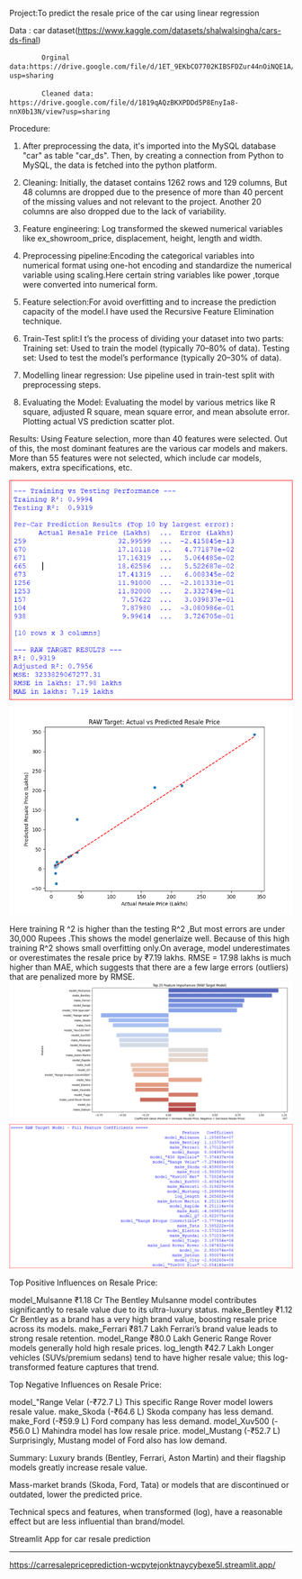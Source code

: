 Project:To predict the resale price of the car  using linear regression
         
 Data :     car dataset(https://www.kaggle.com/datasets/shalwalsingha/cars-ds-final)
 
            Orginal data:https://drive.google.com/file/d/1ET_9EKbCO7702KIBSFDZur44nOiNQE1A/view?usp=sharing
         
            Cleaned data: https://drive.google.com/file/d/1819qAQzBKXPDDd5P8EnyIa8-nnX0b13N/view?usp=sharing
  Procedure: 

1)   After  preprocessing  the data, it's    imported into the MySQL database "car" as table   "car_ds". Then, by creating a connection from                               Python to  MySQL, the data is fetched into the python platform.

 2)   Cleaning: Initially, the dataset contains 1262 rows and 129 columns, But 48 columns are  dropped  due to the presence of  more than 40 percent of the                 missing values and not relevant to the project. Another 20 columns are also dropped due to the lack of variability.

  3)   Feature engineering: Log transformed the skewed numerical variables like  ex_showroom_price, displacement, height, length and width.

  4)   Preprocessing pipeline:Encoding the categorical variables into numerical format using one-hot encoding and standardize the numerical variable using                    scaling.Here certain string variables like power ,torque  were converted into numerical form.

  5)   Feature selection:For avoid overfitting and to increase the prediction capacity of the model.I have used the Recursive Feature Elimination technique.
     
  6)   Train-Test split:I t’s the process of dividing your dataset into two parts:
       Training set: Used to train the model (typically 70–80% of data).
       Testing set: Used to test the model’s performance (typically 20–30% of data).
  7)    Modelling linear regression: Use pipeline used in   train-test split  with preprocessing steps.
    
  8)    Evaluating the Model: Evaluating the model by various metrics like R square, adjusted R square, mean square error, and mean absolute  error.                           Plotting actual VS prediction scatter plot.

             
 Results: 
 Using Feature selection, more than 40 features were selected. Out of this, the most  dominant features are the  various car models and makers. More  than 55 features  were not selected, which include car models, makers, extra specifications, etc. 

          

 
 ![](https://github.com/Jobinb7/Car_resale_price_prediction/blob/2710229eb017e19ca53344502ef9b95d7141e689/correct_prediction.PNG)
 ![](https://github.com/Jobinb7/Car_resale_price_prediction/blob/91544c03de0075c460e3de9111ae0644b2212b80/linearRegression_raw1.png)       
        
  Here training R ^2 is higher than the testing R^2 ,But most errors are under 30,000 Rupees .This shows the model generlaize well.
  Because of this high training R^2 shows small overfitting only.On average,  model underestimates or overestimates the resale price
  by ₹7.19 lakhs. RMSE = 17.98 lakhs is much higher than MAE, which suggests that there are a few large errors (outliers) that are 
  penalized more by RMSE.
 ![](https://github.com/Jobinb7/Car_resale_price_prediction/blob/df285f65fe439322b94d03a77f38407574ae9e38/Top25_features.png)
 ![](https://github.com/Jobinb7/Car_resale_price_prediction/blob/ad616c7a60e87d4a92f16bb8929d5cc2fcd57d0c/coefficient_selected_featues.PNG)
 
 Top Positive Influences on Resale Price:
                                  
      

model_Mulsanne	₹1.18 Cr	The Bentley Mulsanne model contributes significantly to resale value due to its ultra-luxury status.
make_Bentley	₹1.12 Cr	Bentley as a brand has a very high brand value, boosting resale price across its models.
make_Ferrari	₹81.7 Lakh	Ferrari’s brand value leads to strong resale retention.
model_Range	₹80.0 Lakh	Generic Range Rover models generally hold high resale prices.
log_length	₹42.7 Lakh	Longer vehicles (SUVs/premium sedans) tend to have higher resale value; this log-transformed feature captures that trend.

Top Negative Influences on Resale Price:


model_"Range Velar  (-₹72.7 L)             This specific Range Rover model lowers resale value.
make_Skoda	  (-₹64.6 L)	       Skoda company  has less demand.
make_Ford	  (-₹59.9 L)	       Ford  company has less demand.
model_Xuv500	   (-₹56.0 L)	       Mahindra model has  low resale price.
model_Mustang	   (-₹52.7 L)	       Surprisingly, Mustang model of Ford  also has low demand.

Summary:
Luxury brands (Bentley, Ferrari, Aston Martin) and their flagship models greatly increase resale value.

Mass-market brands (Skoda, Ford, Tata) or models that are discontinued or outdated, lower the predicted price.

Technical specs and features, when transformed (log), have a reasonable effect but are less influential than brand/model.

Streamlit App for car resale prediction
**************************************
https://carresalepriceprediction-wcpytejonktnaycybexe5l.streamlit.app/

